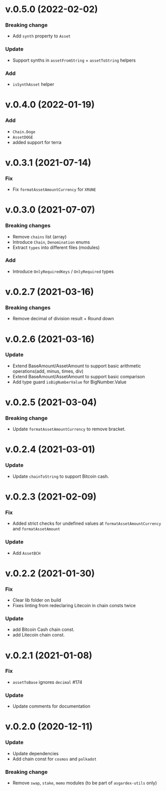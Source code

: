 # v.0.5.0 (2022-02-02)

### Breaking change

- Add `synth` property to `Asset`

### Update

- Support synths in `assetFromString` + `assetToString` helpers

### Add

- `isSynthAsset` helper

# v.0.4.0 (2022-01-19)

### Add

- `Chain.Doge`
- `AssetDOGE`
- added support for terra

# v.0.3.1 (2021-07-14)

### Fix

- Fix `formatAssetAmountCurrency` for `XRUNE`

# v.0.3.0 (2021-07-07)

### Breaking changes

- Remove `chains` list (array)
- Introduce `Chain`, `Denomination` enums
- Extract `types` into different files (modules)

### Add

- Introduce `OnlyRequiredKeys` / `OnlyRequired` types

# v.0.2.7 (2021-03-16)

### Breaking changes

- Remove decimal of division result + Round down

# v.0.2.6 (2021-03-16)

### Update

- Extend BaseAmount/AssetAmount to support basic arithmetic operations(add, minus, times, div)
- Extend BaseAmount/AssetAmount to support basic comparison
- Add type guard `isBigNumberValue` for BigNumber.Value

# v.0.2.5 (2021-03-04)

### Breaking change

- Update `formatAssetAmountCurrency` to remove bracket.

# v.0.2.4 (2021-03-01)

### Update

- Update `chainToString` to support Bitcoin cash.

# v.0.2.3 (2021-02-09)

### Fix

- Added strict checks for undefined values at `formatAssetAmountCurrency` and `formatAssetAmount`

### Update

- Add `AssetBCH`

# v.0.2.2 (2021-01-30)

### Fix

- Clear lib folder on build
- Fixes linting from redeclaring Litecoin in chain consts twice

### Update

- add Bitcoin Cash chain const.
- add Litecoin chain const.

# v.0.2.1 (2021-01-08)

### Fix

- `assetToBase` ignores `decimal` #174

### Update

- Update comments for documentation

# v.0.2.0 (2020-12-11)

### Update

- Update dependencies
- Add chain const for `cosmos` and `polkadot`

### Breaking change

- Remove `swap`, `stake`, `memo` modules (to be part of `asgardex-utils` only)
